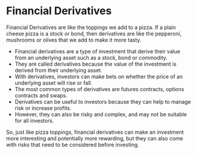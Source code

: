# Financial Derivatives

Financial Derivatives are like the toppings we add to a pizza. If a plain cheese pizza is a stock or bond, then derivatives are like the pepperoni, mushrooms or olives that we add to make it more tasty. 

* Financial derivatives are a type of investment that derive their value from an underlying asset such as a stock, bond or commodity. 
* They are called derivatives because the value of the investment is derived from their underlying asset. 
* With derivatives, investors can make bets on whether the price of an underlying asset will rise or fall. 
* The most common types of derivatives are futures contracts, options contracts and swaps. 
* Derivatives can be useful to investors because they can help to manage risk or increase profits. 
* However, they can also be risky and complex, and may not be suitable for all investors.

So, just like pizza toppings, financial derivatives can make an investment more interesting and potentially more rewarding, but they can also come with risks that need to be considered before investing.
